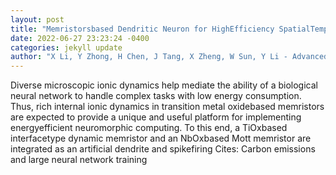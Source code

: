 ```yaml
--- 
layout: post 
title: "Memristorsbased Dendritic Neuron for HighEfficiency SpatialTemporal Information Processing" 
date: 2022-06-27 23:23:24 -0400 
categories: jekyll update 
author: "X Li, Y Zhong, H Chen, J Tang, X Zheng, W Sun, Y Li - Advanced Materials, 2022" 
--- 
```

Diverse microscopic ionic dynamics help mediate the ability of a biological neural network to handle complex tasks with low energy consumption. Thus, rich internal ionic dynamics in transition metal oxidebased memristors are expected to provide a unique and useful platform for implementing energyefficient neuromorphic computing. To this end, a TiOxbased interfacetype dynamic memristor and an NbOxbased Mott memristor are integrated as an artificial dendrite and spikefiring Cites: Carbon emissions and large neural network training